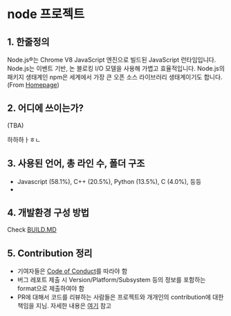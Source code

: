 ﻿# node 프로젝트

## 1. 한줄정의
Node.js®는 Chrome V8 JavaScript 엔진으로 빌드된 JavaScript 런타임입니다. Node.js는 이벤트 기반, 논 블로킹 I/O 모델을 사용해 가볍고 효율적입니다. Node.js의 패키지 생태계인 npm은 세계에서 가장 큰 오픈 소스 라이브러리 생태계이기도 합니다. (From [Homepage](https://nodejs.org/ko/))

## 2. 어디에 쓰이는가?
(TBA)

하하하ㅏㅎㄴ

## 3. 사용된 언어, 총 라인 수, 폴더 구조
- Javascript (58.1%), C++ (20.5%), Python (13.5%), C (4.0%), 등등
- 


## 4. 개발환경 구성 방법
Check [BUILD.MD](https://github.com/nodejs/node/blob/master/BUILDING.md)

## 5. Contribution 정리
- 기여자들은 [Code of Conduct](https://github.com/nodejs/admin/blob/master/CODE_OF_CONDUCT.md)를 따라야 함
- 버그 레포트 제출 시 Version/Platform/Subsystem 등의 정보를 포함하는 format으로 제출하여야 함
- PR에 대해서 코드를 리뷰하는 사람들은 프로젝트와 개개인의 contribution에 대한 책임을 지님. 자세한 내용은 [여기](https://github.com/nodejs/node/blob/master/doc/guides/contributing/pull-requests.md) 참고
